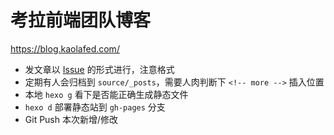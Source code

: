 # 考拉前端团队博客

https://blog.kaolafed.com/

 - 发文章以 [Issue](https://github.com/kaola-fed/blog/issues) 的形式进行，注意格式
 - 定期有人会归档到 `source/_posts`，需要人肉判断下 `<!-- more -->` 插入位置
 - 本地 `hexo g` 看下是否能正确生成静态文件
 - `hexo d` 部署静态站到 `gh-pages` 分支
 - Git Push 本次新增/修改